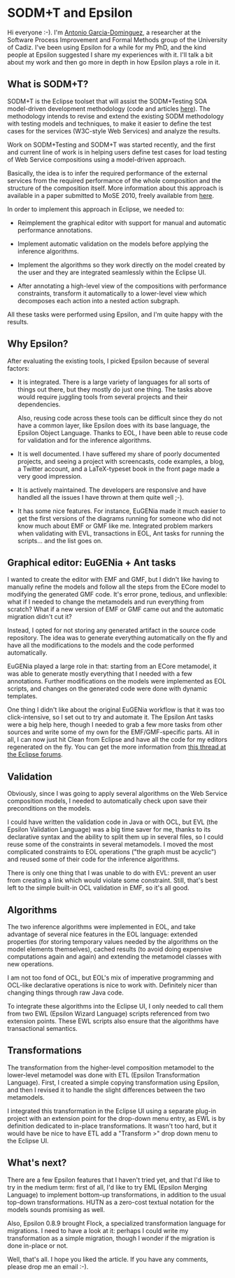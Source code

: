 SODM+T and Epsilon
==================

Hi everyone :-). I'm [Antonio
Garcia-Dominguez](https://neptuno.uca.es/~agarcia), a researcher at
the Software Process Improvement and Formal Methods group of the
University of Cadiz. I've been using Epsilon for a while for my PhD,
and the kind people at Epsilon suggested I share my experiences with
it. I'll talk a bit about my work and then go more in depth in how
Epsilon plays a role in it.

What is SODM+T?
---------------

SODM+T is the Eclipse toolset that will assist the SODM+Testing SOA
model-driven development methodology (code and articles
[here](https://neptuno.uca.es/redmine/projects/sodmt/wiki)). The
methodology intends to revise and extend the existing SODM methodology
with testing models and techniques, to make it easier to define the
test cases for the services (W3C-style Web Services) and analyze the
results.

Work on SODM+Testing and SODM+T was started recently, and the first
and current line of work is in helping users define test cases for
load testing of Web Service compositions using a model-driven
approach.

Basically, the idea is to infer the required performance of the
external services from the required performance of the whole
composition and the structure of the composition itself. More
information about this approach is available in a paper submitted to
MoSE 2010, freely available from
[here](https://neptuno.uca.es/redmine/projects/sodmt/wiki/MoSE_2010).

In order to implement this approach in Eclipse, we needed to:

* Reimplement the graphical editor with support for manual and
  automatic performance annotations.

* Implement automatic validation on the models before applying the
  inference algorithms.

* Implement the algorithms so they work directly on the model created
  by the user and they are integrated seamlessly within the Eclipse UI.

* After annotating a high-level view of the compositions with
  performance constraints, transform it automatically to a lower-level
  view which decomposes each action into a nested action subgraph.

All these tasks were performed using Epsilon, and I'm quite happy with
the results.

Why Epsilon?
------------

After evaluating the existing tools, I picked Epsilon because of
several factors:

- It is integrated. There is a large variety of languages for all
  sorts of things out there, but they mostly do just one thing. The
  tasks above would require juggling tools from several projects and
  their dependencies.

  Also, reusing code across these tools can be difficult since they do
  not have a common layer, like Epsilon does with its base language,
  the Epsilon Object Language. Thanks to EOL, I have been able to
  reuse code for validation and for the inference algorithms.

- It is well documented. I have suffered my share of poorly documented
  projects, and seeing a project with screencasts, code examples, a
  blog, a Twitter account, and a LaTeX-typeset book in the front page
  made a very good impression.

- It is actively maintained. The developers are responsive and have
  handled all the issues I have thrown at them quite well ;-).

- It has some nice features. For instance, EuGENia made it much easier
  to get the first versions of the diagrams running for someone who
  did not know much about EMF or GMF like me. Integrated problem
  markers when validating with EVL, transactions in EOL, Ant tasks for
  running the scripts... and the list goes on.

Graphical editor: EuGENia + Ant tasks
-------------------------------------

I wanted to create the editor with EMF and GMF, but I didn't like
having to manually refine the models and follow all the steps from the
ECore model to modifying the generated GMF code. It's error prone,
tedious, and unflexible: what if I needed to change the metamodels and
run everything from scratch? What if a new version of EMF or GMF came
out and the automatic migration didn't cut it?

Instead, I opted for not storing any generated artifact in the source
code repository. The idea was to generate everything automatically on
the fly and have all the modifications to the models and the code
performed automatically.

EuGENia played a large role in that: starting from an ECore metamodel,
it was able to generate mostly everything that I needed with a few
annotations. Further modifications on the models were implemented as
EOL scripts, and changes on the generated code were done with dynamic
templates.

One thing I didn't like about the original EuGENia workflow is that it
was too click-intensive, so I set out to try and automate it. The
Epsilon Ant tasks were a big help here, though I needed to grab a few
more tasks from other sources and write some of my own for the
EMF/GMF-specific parts. All in all, I can now just hit Clean from
Eclipse and have all the code for my editors regenerated on the
fly. You can get the more information from [this thread at the Eclipse
forums](http://www.eclipse.org/forums/index.php?t=msg&th=158862).

Validation
----------

Obviously, since I was going to apply several algorithms on the Web
Service composition models, I needed to automatically check upon save
their preconditions on the models.

I could have written the validation code in Java or with OCL, but EVL
(the Epsilon Validation Language) was a big time saver for me, thanks
to its declarative syntax and the ability to split them up in several
files, so I could reuse some of the constraints in several
metamodels. I moved the most complicated constraints to EOL operations
("the graph must be acyclic") and reused some of their code for the
inference algorithms.

There is only one thing that I was unable to do with EVL: prevent an
user from creating a link which would violate some constraint. Still,
that's best left to the simple built-in OCL validation in EMF, so it's
all good.

Algorithms
----------

The two inference algorithms were implemented in EOL, and take
advantage of several nice features in the EOL language: extended
properties (for storing temporary values needed by the algorithms on
the model elements themselves), cached results (to avoid doing
expensive computations again and again) and extending the metamodel
classes with new operations.

I am not too fond of OCL, but EOL's mix of imperative programming and
OCL-like declarative operations is nice to work with. Definitely nicer
than changing things through raw Java code.

To integrate these algorithms into the Eclipse UI, I only needed to
call them from two EWL (Epsilon Wizard Language) scripts referenced
from two extension points. These EWL scripts also ensure that the
algorithms have transactional semantics.

Transformations
---------------

The transformation from the higher-level composition metamodel to the
lower-level metamodel was done with ETL (Epsilon Transformation
Language). First, I created a simple copying transformation using
Epsilon, and then I revised it to handle the slight differences
between the two metamodels.

I integrated this transformation in the Eclipse UI using a separate
plug-in project with an extension point for the drop-down menu entry,
as EWL is by definition dedicated to in-place transformations. It
wasn't too hard, but it would have be nice to have ETL add a
"Transform >" drop down menu to the Eclipse UI.

What's next?
------------

There are a few Epsilon features that I haven't tried yet, and that
I'd like to try in the medium term: first of all, I'd like to try EML
(Epsilon Merging Language) to implement bottom-up transformations, in
addition to the usual top-down transformations. HUTN as a zero-cost
textual notation for the models sounds promising as well.

Also, Epsilon 0.8.9 brought Flock, a specialized transformation
language for migrations. I need to have a look at it: perhaps I could
write my transformation as a simple migration, though I wonder if the
migration is done in-place or not.

Well, that's all. I hope you liked the article. If you have any
comments, please drop me an email :-).
